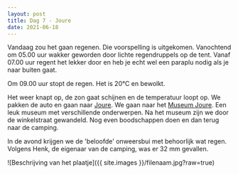 ```yaml
---
layout: post
title: Dag 7 - Joure
date: 2021-06-18
---
```

Vandaag zou het gaan regenen. Die voorspelling is uitgekomen. Vanochtend om 05.00 uur wakker geworden door lichte regendruppels op de tent. Vanaf 07.00 uur regent het lekker door en heb je echt wel een paraplu nodig als je naar buiten gaat.  

Om 09.00 uur stopt de regen. Het is 20°C en bewolkt.  

Het weer knapt op, de zon gaat schijnen en de temperatuur loopt op.  We pakken de auto en gaan naar [Joure](https://nl.wikipedia.org/wiki/Joure). We gaan naar het [Museum Joure](https://www.museumjoure.nl/). Een leuk museum met verschillende onderwerpen. Na het museum zijn we door de winkelstraat gewandeld. Nog even boodschappen doen en dan terug naar de camping.  

In de avond krijgen we de 'beloofde' onweersbui met behoorlijk wat regen. Volgens Henk, de eigenaar van de camping, was er 32 mm gevallen.

![Beschrijving van het plaatje]({{ site.images }}/filenaam.jpg?raw=true)
